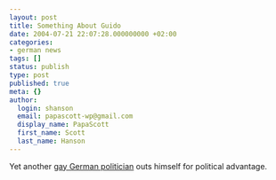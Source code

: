 ```yaml
---
layout: post
title: Something About Guido
date: 2004-07-21 22:07:28.000000000 +02:00
categories:
- german news
tags: []
status: publish
type: post
published: true
meta: {}
author:
  login: shanson
  email: papascott-wp@gmail.com
  display_name: PapaScott
  first_name: Scott
  last_name: Hanson
---
```

<p>Yet another <a href="http://www.spiegel.de/politik/deutschland/0,1518,309744,00.html" title="Westerwelles Outing: Guidos inszenierte Enthüllung - Politik - SPIEGEL ONLINE">gay German politician</a> outs himself for political advantage.</p>
